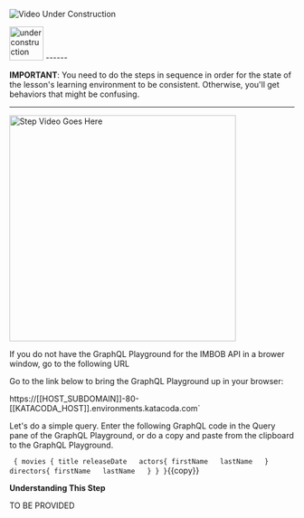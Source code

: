 ![Video Under Construction](https://raw.githubusercontent.com/reselbob/katacoda-scenarios/master/understanding-graphql-using-imbob/images/video-under-construction.jpg)
 
  <img src="http://www.gosc.org/_Media/under-construction-yellow-d_med.png" width="60" alt="under construction" />
 ------
 
 **IMPORTANT**: You need to do the steps in sequence in order for the state of the lesson's learning environment to be
 consistent. Otherwise, you'll get behaviors that might be confusing.
 
 ------

 
 <img src="https://drive.google.com/file/d/1q2sQCdOOCni5dv4R0kqFiXGS4RaaIxV4/view?usp=sharing" width="400" alt="Step Video Goes Here" />


If you do not have the GraphQL Playground for the IMBOB API in a brower window, go to the following URL

Go to the link below to bring the GraphQL Playground up in your browser:
 
 https://[[HOST_SUBDOMAIN]]-80-[[KATACODA_HOST]].environments.katacoda.com`
 
 Let's do a simple query. Enter the following GraphQL code in the Query pane of the GraphQL Playground, or do
 a copy and paste from the clipboard to the GraphQL Playground.
 
 `
 {
   movies {
     title
     releaseDate  
     actors{
       firstName  
       lastName  
     }
     directors{
       firstName  
       lastName  
     }
   }
 }`{{copy}}
 
**Understanding This Step**

TO BE PROVIDED